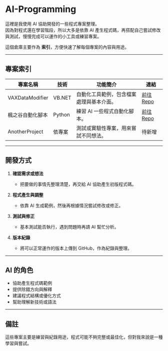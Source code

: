 # AI-Programming

這裡是我使用 AI 協助開發的一些程式專案整理。  
因為對程式還在學習階段，所以大多是依靠 AI 產生程式碼，再搭配自己嘗試修改與測試，慢慢完成可以運作的小工具或練習專案。  

這個倉庫主要作為 **索引**，方便快速了解每個專案的內容與用途。  

---

## 專案索引

| 專案名稱 | 技術 | 功能簡介 | 連結 |
|---------|-----|---------|-----|
| VAXDataModifier | VB.NET | 自動化工具範例，包含檔案處理與基本介面。 | [前往 Repo](https://github.com/kuroneko11375/VAXDataModifier) |
| 楓之谷自動化腳本 | Python | 練習 AI 一些程式自動化腳本。 | [前往 Repo](https://github.com/kuroneko11375/VAXDataModifier) |
| AnotherProject | 依專案 | 測試或實驗性專案，用來嘗試不同想法。 | 待新增 |

---

## 開發方式

1. **確認需求或想法**  
   - 把要做的事情先整理清楚，再交給 AI 協助產生初版程式碼。  

2. **程式產生與調整**  
   - 依靠 AI 生成範例，然後再根據情況嘗試修改或修正。  

3. **測試與修正**  
   - 基本測試能否執行，遇到問題時再請 AI 幫忙分析。  

4. **版本紀錄**  
   - 將可以正常運作的版本上傳到 GitHub，作為紀錄與整理。  

---

## AI 的角色

- 協助產生程式碼範例  
- 提供除錯方向與解釋  
- 建議程式結構或優化方式  
- 幫助理解新技術或語法  

---

## 備註

這些專案主要是練習與紀錄用途，程式可能不夠完整或最佳化，但對我來說是一種學習與嘗試。  

